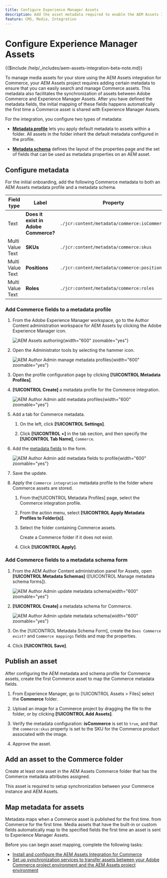 ```yaml
---
title: Configure Experience Manager Assets
description: Add the asset metadata required to enable the AEM Assets Integration for Commerce to synchronize assets between Adobe Commerce and Experience Manager Assets projects.
feature: CMS, Media, Integration
---
```

# Configure Experience Manager Assets

{{$include /help/_includes/aem-assets-integration-beta-note.md}}

To manage media assets for your store using the AEM Assets integration for Commerce, your AEM Assets project requires adding certain metadata to ensure that you can easily search and manage Commerce assets. This metadata also facilitates the synchronization of assets between Adobe Commerce and Experience Manager Assets. After you have defined the metadata fields, the initial mapping of these fields happens automatically the first time a Commerce asset is shared with Experience Manager Assets.

For the integration, you configure two types of metadata:

- **[Metadata profile](https://experienceleague.adobe.com/en/docs/experience-manager-cloud-service/content/assets/manage/metadata-profiles)** lets you apply default metadata to assets within a folder. All assets in the folder inherit the default metadata configured in the profile.

- **[Metadata schema](https://experienceleague.adobe.com/en/docs/experience-manager-cloud-service/content/assets/manage/metadata-schemas)** defines the layout of the properties page and the set of fields that can be used as metadata properties on an AEM asset.

## Configure metadata

For the initial onboarding, add the following Commerce metadata to both an AEM Assets metadata profile and a metadata schema.

| Field type  | Label   | Property   | Default Value |
|------ | ------- | ---------- | ------------- |
| Text | **Does it exist in Adobe Commerce?** | `./jcr:content/metadata/commerce:isCommerce` | yes |
| Multi Value Text | **SKUs** | `./jcr:content/metadata/commerce:skus` | none |
| Multi Value Text | **Positions** | `./jcr:content/metadata/commerce:positions` | none |
| Multi Value Text | **Roles** | `./jcr:content/metadata/commerce:roles` | none |


### Add Commerce fields to a metadata profile

1. From the Adobe Experience Manager workspace, go to the Author Content administration workspace for AEM Assets by clicking the Adobe Experience Manager icon.

   ![AEM Assets authoring](./assets/aem-assets-authoring.png){width="600" zoomable="yes"}

1. Open the Administrator tools by selecting the hammer icon.

   ![AEM Author Admin manage metadata profiles](./assets/aem-manage-metadata-profiles.png){width="600" zoomable="yes"}

1. Open the profile configuration page by clicking **[!UICONTROL Metadata Profiles]**.

1. **[!UICONTROL Create]** a metadata profile for the Commerce integration.

   ![AEM Author Admin add metadata profiles ](./assets/aem-create-metadata-profile.png){width="600" zoomable="yes"}

1. Add a tab for Commerce metadata.

   1. On the left, click  **[!UICONTROL Settings]**.

   1. Click  **[!UICONTROL +]** in the tab section, and then specify the **[!UICONTROL Tab Name]**, `Commerce`.

1. Add the [metadata fields](#configure-metadata) to the form.

   ![AEM Author Admin add metadata fields to profile](./assets/aem-edit-metadata-profile-fields.png){width="600" zoomable="yes"}

1. Save the update.

1. Apply the `Commerce integration` metadata profile to the folder where Commerce assets are stored.

   1. From the[!UICONTROL  Metadata Profiles] page, select the Commerce integration profile.

   1. From the action menu, select **[!UICONTROL Apply Metadata Profiles to Folder(s)]**.

   1. Select the folder containing Commerce assets.

      Create a Commerce folder if it does not exist.

   1. Click **[!UICONTROL Apply]**.

### Add Commerce fields to a metadata schema form

1. From the AEM Author Content administration panel for Assets, open **[!UICONTROL Metadata Schemas]** ([!UICONTROL Manage metadata schema forms]).

   ![AEM Author Admin update metadata schema](./assets/aem-assets-manage-metadata-schema.png){width="600" zoomable="yes"}

1. **[!UICONTROL Create]** a metadata schema for Commerce.

   ![AEM Author Admin update metadata schema](./assets/aem-assets-create-metadata-schema.png){width="600" zoomable="yes"}

1. On the [!UICONTROL Metadata Schema Form], create the `Does Commerce exist?` and `Commerce mappings` fields and map the properties.

1. Click **[!UICONTROL Save]**.


## Publish an asset

After configuring the AEM metadata and schema profile for Commerce assets, create the first Commerce asset to map the Commerce metadata fields.

1. From Experience Manager, go to [!UICONTROL Assets > Files] select the **Commerce** folder.

1. Upload an image for a Commerce project by dragging the file to the folder, or by clicking **[!UICONTROL Add Assets]**.

1. Verify the metadata configuration:  **isCommerce** is set to `true`, and that the `commerce:skus` property is set to the SKU for the Commerce product associated with the image.

1. Approve the asset.


## Add an asset to the Commerce folder

Create at least one asset in the AEM Assets Commerce folder that has the Commerce metadata attributes assigned.

This asset is required to setup synchronization between your Commerce instance and AEM Assets.

## Map metadata for assets

Metadata maps when a Commerce asset is published for the first time.  from Commerce for the first time. Media assets that have the built-in or custom fields automatically map to the specified fields the first time an asset is sent to Experience Manager Assets.

Before you can begin asset mapping, complete the following tasks:

- [Install and configure the AEM Assets Integration for Commerce](aem-assets-configure-commerce.md)
- [Set up synchronization services to transfer assets between your Adobe Commerce project environment and the AEM Assets project environment](aem-assets-setup-synchronization.md)
